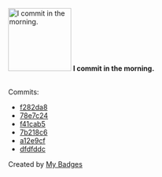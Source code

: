 <img src="https://github.com/my-badges/my-badges/blob/master/src/all-badges/time-of-commit/morning-commits.png?raw=true" alt="I commit in the morning." title="I commit in the morning." width="128">
<strong>I commit in the morning.</strong>
<br><br>

Commits:

- <a href="https://github.com/Neptunium931/Csystem/commit/f282da868aff7b847d9fc6f990461ea6881b1f0f">f282da8</a>
- <a href="https://github.com/Neptunium931/Csystem/commit/78e7c2414fd92faddfb3818085e1e823ade2a7fc">78e7c24</a>
- <a href="https://github.com/Neptunium931/Csystem/commit/f41cab565f1c743bc4cec6108851746cec4e462c">f41cab5</a>
- <a href="https://github.com/Neptunium931/Csystem/commit/7b218c6463caa21aaf23daaa806e6e85099f7d84">7b218c6</a>
- <a href="https://github.com/Neptunium931/Csystem/commit/a12e9cf335d2155a51ec7517a2f65b766bbf8434">a12e9cf</a>
- <a href="https://github.com/Neptunium931/Neptunium931/commit/dfdfddcd1c532251573b418a70ef3069a12f9aad">dfdfddc</a>


Created by <a href="https://github.com/my-badges/my-badges">My Badges</a>